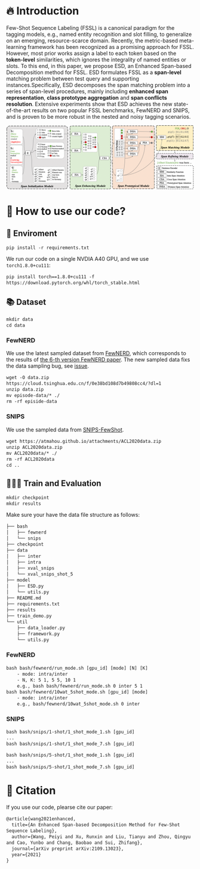 # 🔥 Introduction
Few-Shot Sequence Labeling (FSSL) is a canonical paradigm for the tagging models, e.g., named entity recognition and slot filling, to generalize on an emerging, resource-scarce domain. Recently, the metric-based meta-learning framework has been recognized as a promising approach for FSSL. However, most prior works assign a label to each token based on the **token-level** similarities, which ignores the integrality of named entities or slots. To this end, in this paper, we propose ESD, an Enhanced Span-based Decomposition method for FSSL. ESD formulates FSSL as a **span-level** matching problem between test query and supporting instances.Specifically, ESD decomposes the span matching problem into a series of span-level procedures, mainly including **enhanced span representation**, **class prototype aggregation** and **span conflicts resolution**. Extensive experiments show that ESD achieves the new state-of-the-art results on two popular FSSL benchmarks, FewNERD and SNIPS, and is proven to be more robust in the nested and noisy tagging scenarios. 

![overview](./fig/overview.png)



# 🚀 How to use our code?
## 💾 Enviroment
```
pip install -r requirements.txt
```
We run our code on a single NVDIA A40 GPU, and we use `torch1.8.0+cu111`:
```
pip install torch==1.8.0+cu111 -f https://download.pytorch.org/whl/torch_stable.html
```

## 📚 Dataset
```
mkdir data
cd data
```
### FewNERD
We use the latest sampled dataset from [FewNERD](https://cloud.tsinghua.edu.cn/f/0e38bd108d7b49808cc4/?dl=1), which corresponds to the results of [the 6-th version FewNERD paper](https://arxiv.org/pdf/2105.07464v6.pdf).
The new sampled data fixs the data sampling bug, see [issue](https://github.com/thunlp/Few-NERD/issues/15).

```
wget -O data.zip https://cloud.tsinghua.edu.cn/f/0e38bd108d7b49808cc4/?dl=1
unzip data.zip
mv episode-data/* ./
rm -rf episide-data
```

### SNIPS
We use the sampled data from [SNIPS-FewShot](https://atmahou.github.io/attachments/ACL2020data.zip).

```
wget https://atmahou.github.io/attachments/ACL2020data.zip
unzip ACL2020data.zip
mv ACL2020data/* ./
rm -rf ACL2020data
cd ..
```


## 🏋🏻‍♂️ Train and Evaluation
```
mkdir checkpoint
mkdir results
```

Make sure your have the data file structure as follows:
```
├── bash
│   ├── fewnerd
│   └── snips
├── checkpoint
├── data
│   ├── inter
│   ├── intra
│   ├── xval_snips
│   └── xval_snips_shot_5
├── model
│   ├── ESD.py
│   └── utils.py
├── README.md
├── requirements.txt
├── results
├── train_demo.py
└── util
    ├── data_loader.py
    ├── framework.py
    └── utils.py
```


### FewNERD
```
bash bash/fewnerd/run_mode.sh [gpu_id] [mode] [N] [K]
    - mode: intra/inter
    - N, K: 5 1, 5 5, 10 1
    e.g., bash bash/fewnerd/run_mode.sh 0 inter 5 1
bash bash/fewnerd/10wat_5shot_mode.sh [gpu_id] [mode]
    - mode: intra/inter
    e.g., bash/fewnerd/10wat_5shot_mode.sh 0 inter
```
### SNIPS
```
bash bash/snips/1-shot/1_shot_mode_1.sh [gpu_id]
...
bash bash/snips/1-shot/1_shot_mode_7.sh [gpu_id]
```
```
bash bash/snips/5-shot/1_shot_mode_1.sh [gpu_id]
...
bash bash/snips/5-shot/1_shot_mode_7.sh [gpu_id]
```


# 🌝 Citation
If you use our code, plearse cite our paper:
```
@article{wang2021enhanced,
  title={An Enhanced Span-based Decomposition Method for Few-Shot Sequence Labeling},
  author={Wang, Peiyi and Xu, Runxin and Liu, Tianyu and Zhou, Qingyu and Cao, Yunbo and Chang, Baobao and Sui, Zhifang},
  journal={arXiv preprint arXiv:2109.13023},
  year={2021}
}
```
